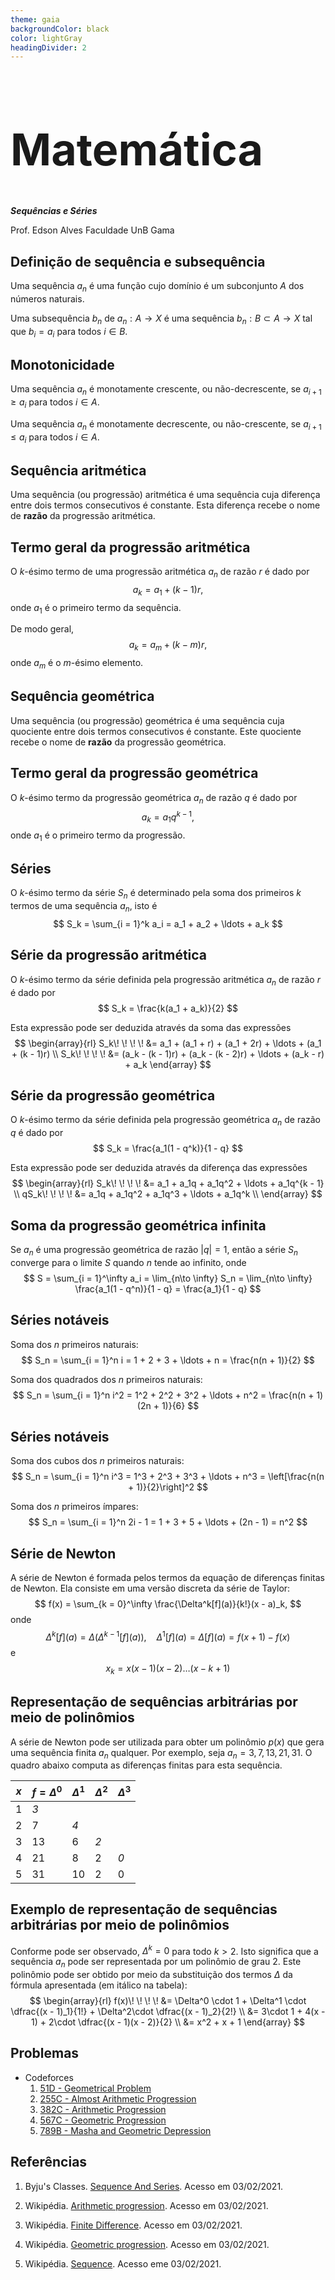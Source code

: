 ```yaml
---
theme: gaia
backgroundColor: black
color: lightGray
headingDivider: 2
---
```


<style>
    section {
        font-size: 30px;
    }

    h1 {
        font-size: 70px;
    }
</style>

<!-- _class: lead -->
# Matemática

*__Sequências e Séries__*

Prof. Edson Alves
Faculdade UnB Gama

## Definição de sequência e subsequência

Uma sequência $a_n$ é uma função cujo domínio é um subconjunto $A$ dos números naturais.

Uma subsequência $b_n$ de $a_n: A \to X$ é uma sequência $b_n: B\subset A \to X$ tal que $b_i = a_i$ para todos $i\in B$.

## Monotonicidade

Uma sequência $a_n$ é monotamente crescente, ou não-decrescente, se $a_{i + 1} \geq a_i$ para todos $i\in A$.

Uma sequência $a_n$ é monotamente decrescente, ou não-crescente, se $a_{i + 1} \leq a_i$ para todos $i\in A$.

## Sequência aritmética

Uma sequência (ou progressão) aritmética é uma sequência cuja diferença entre dois termos consecutivos é constante. Esta diferença recebe o nome de **razão** da progressão aritmética.

## Termo geral da progressão aritmética

O $k$-ésimo termo de uma progressão aritmética $a_n$ de razão $r$ é dado por
$$
    a_k = a_1 + (k - 1)r,
$$
onde $a_1$ é o primeiro termo da sequência.

De modo geral,
$$
    a_k = a_m + (k - m)r,
$$
onde $a_m$ é o $m$-ésimo elemento.

## Sequência geométrica

Uma sequência (ou progressão) geométrica é uma sequência cuja quociente entre dois termos consecutivos é constante. Este quociente recebe o nome de **razão** da progressão geométrica.

## Termo geral da progressão geométrica

O $k$-ésimo termo da progressão geométrica $a_n$ de razão $q$ é dado por
$$
    a_k = a_1q^{k - 1},
$$
onde $a_1$ é o primeiro termo da progressão.

## Séries

O $k$-ésimo termo da série $S_n$ é determinado pela soma dos primeiros $k$ termos de uma sequência $a_n$, isto é
$$
    S_k = \sum_{i = 1}^k a_i = a_1 + a_2 + \ldots + a_k
$$

## Série da progressão aritmética

O $k$-ésimo termo da série definida pela progressão aritmética $a_n$ de razão $r$ é dado por
$$
    S_k = \frac{k(a_1 + a_k)}{2}
$$

Esta expressão pode ser deduzida através da soma das expressões
$$
\begin{array}{rl}
    S_k\! \! \! \! &= a_1 + (a_1 + r) + (a_1 + 2r) + \ldots + (a_1 + (k - 1)r) \\
    S_k\! \! \! \! &= (a_k - (k - 1)r) + (a_k - (k - 2)r) + \ldots + (a_k - r) + a_k
\end{array}
$$

## Série da progressão geométrica

O $k$-ésimo termo da série definida pela progressão geométrica $a_n$ de razão $q$ é dado por
$$
    S_k = \frac{a_1(1 - q^k)}{1 - q}
$$

Esta expressão pode ser deduzida através da diferença das expressões
$$
\begin{array}{rl}
    S_k\! \! \! \! &= a_1 + a_1q + a_1q^2 + \ldots + a_1q^{k - 1} \\
    qS_k\! \! \! \! &= a_1q + a_1q^2 + a_1q^3 + \ldots + a_1q^k \\
\end{array}
$$

## Soma da progressão geométrica infinita

Se $a_n$ é uma progressão geométrica de razão $|q| = 1$, então a série $S_n$ converge para o limite $S$ quando $n$ tende ao infinito, onde
$$
    S = \sum_{i = 1}^\infty a_i = \lim_{n\to \infty} S_n = \lim_{n\to \infty} \frac{a_1(1 - q^n)}{1 - q} = \frac{a_1}{1 - q}
$$

## Séries notáveis

Soma dos $n$ primeiros naturais:
$$
    S_n = \sum_{i = 1}^n i = 1 + 2 + 3 + \ldots + n = \frac{n(n + 1)}{2}
$$

Soma dos quadrados dos $n$ primeiros naturais:
$$
    S_n = \sum_{i = 1}^n i^2 = 1^2 + 2^2 + 3^2 + \ldots + n^2 = \frac{n(n + 1)(2n + 1)}{6}
$$

## Séries notáveis

Soma dos cubos dos $n$ primeiros naturais:
$$
    S_n = \sum_{i = 1}^n i^3 = 1^3 + 2^3 + 3^3 + \ldots + n^3 = \left[\frac{n(n + 1)}{2}\right]^2
$$

Soma dos $n$ primeiros ímpares:
$$
    S_n = \sum_{i = 1}^n  2i - 1 = 1 + 3 + 5 + \ldots + (2n - 1) = n^2
$$

## Série de Newton

A série de Newton é formada pelos termos da equação de diferenças finitas de Newton. Ela consiste em uma versão discreta da série de Taylor:
$$
    f(x) = \sum_{k = 0}^\infty \frac{\Delta^k[f](a)}{k!}(x - a)_k,
$$
onde
$$
    \Delta^k[f](a) = \Delta(\Delta^{k - 1}[f](a)), \ \ \ \ \Delta^1[f](a) = \Delta[f](a) = f(x + 1) - f(x)
$$
e
$$
    x_k = x(x - 1)(x - 2)\ldots (x - k + 1)
$$

## Representação de sequências arbitrárias por meio de polinômios

A série de Newton pode ser utilizada para obter um polinômio $p(x)$ que gera uma sequência finita $a_n$ qualquer. Por exemplo, seja $a_n = 3, 7, 13, 21, 31$. O quadro abaixo computa as diferenças finitas para esta sequência.

| $x$ | $f = \Delta^0$ | $\Delta^1$ | $\Delta^2$ | $\Delta^3$ |
| --- | --- | --- | --- | --- |
| 1 | *3* | | | |
| 2 | 7 | *4* | | |
| 3 | 13 | 6 | *2* | |
| 4 | 21 | 8 | 2 | *0* |
| 5 | 31 | 10 | 2 | 0 |

## Exemplo de representação de sequências arbitrárias por meio de polinômios

Conforme pode ser observado, $\Delta^k = 0$ para todo $k > 2$. Isto significa que a sequência $a_n$ pode ser representada por um polinômio de grau 2. Este polinômio pode ser obtido por meio da substituição dos termos $\Delta$ da fórmula apresentada (em itálico na tabela):
$$
\begin{array}{rl}
    f(x)\! \! \! \! &= \Delta^0 \cdot 1 + \Delta^1 \cdot \dfrac{(x - 1)_1}{1!} + \Delta^2\cdot \dfrac{(x - 1)_2}{2!} \\
    &= 3\cdot 1 + 4(x - 1) + 2\cdot \dfrac{(x - 1)(x - 2)}{2} \\
    &= x^2 + x  + 1
\end{array}
$$

## Problemas

- Codeforces
    1. [51D - Geometrical Problem](https://codeforces.com/problemset/problem/51/D)
    1. [255C - Almost Arithmetic Progression](https://codeforces.com/problemset/problem/255/C)
    1. [382C - Arithmetic Progression](https://codeforces.com/problemset/problem/382/C)
    1. [567C - Geometric Progression](https://codeforces.com/problemset/problem/567/C)
    1. [789B - Masha and Geometric Depression](https://codeforces.com/problemset/problem/789/B)

## Referências

1. Byju's Classes. [Sequence And Series](https://byjus.com/maths/sequence-and-series/). Acesso em 03/02/2021.

1. Wikipédia. [Arithmetic progression](https://en.wikipedia.org/wiki/Arithmetic_progression). Acesso em 03/02/2021.

1. Wikipédia. [Finite Difference](https://en.wikipedia.org/wiki/Finite_difference). Acesso em 03/02/2021.

1. Wikipédia. [Geometric progression](https://en.wikipedia.org/wiki/Geometric_progression). Acesso em 03/02/2021.

1. Wikipédia. [Sequence](https://en.wikipedia.org/wiki/Sequence). Acesso eme 03/02/2021.

